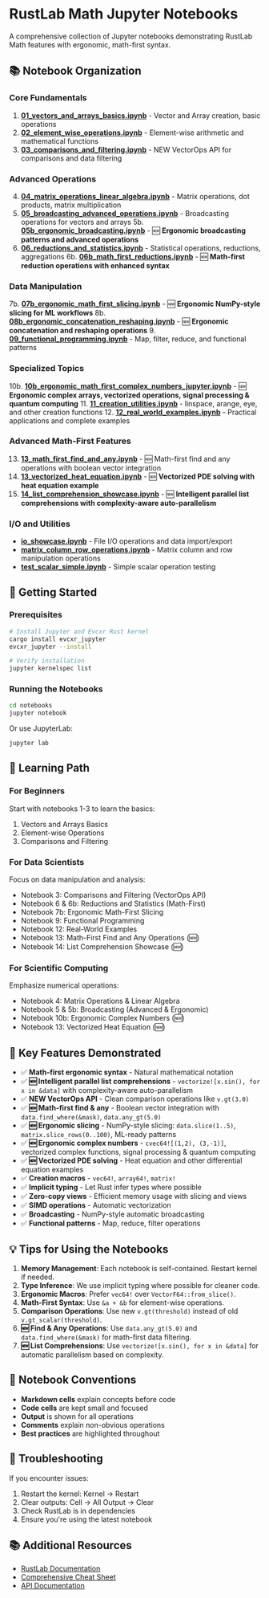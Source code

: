 # RustLab Math Jupyter Notebooks

A comprehensive collection of Jupyter notebooks demonstrating RustLab Math features with ergonomic, math-first syntax.

## 📚 Notebook Organization

### Core Fundamentals
1. **[01_vectors_and_arrays_basics.ipynb](01_vectors_and_arrays_basics.ipynb)** - Vector and Array creation, basic operations
2. **[02_element_wise_operations.ipynb](02_element_wise_operations.ipynb)** - Element-wise arithmetic and mathematical functions
3. **[03_comparisons_and_filtering.ipynb](03_comparisons_and_filtering.ipynb)** - NEW VectorOps API for comparisons and data filtering

### Advanced Operations
4. **[04_matrix_operations_linear_algebra.ipynb](04_matrix_operations_linear_algebra.ipynb)** - Matrix operations, dot products, matrix multiplication
5. **[05_broadcasting_advanced_operations.ipynb](05_broadcasting_advanced_operations.ipynb)** - Broadcasting operations for vectors and arrays
5b. **[05b_ergonomic_broadcasting.ipynb](05b_ergonomic_broadcasting.ipynb)** - 🆕 **Ergonomic broadcasting patterns and advanced operations**
6. **[06_reductions_and_statistics.ipynb](06_reductions_and_statistics.ipynb)** - Statistical operations, reductions, aggregations
6b. **[06b_math_first_reductions.ipynb](06b_math_first_reductions.ipynb)** - 🆕 **Math-first reduction operations with enhanced syntax**

### Data Manipulation
7b. **[07b_ergonomic_math_first_slicing.ipynb](07b_ergonomic_math_first_slicing.ipynb)** - 🆕 **Ergonomic NumPy-style slicing for ML workflows**
8b. **[08b_ergonomic_concatenation_reshaping.ipynb](08b_ergonomic_concatenation_reshaping.ipynb)** - 🆕 **Ergonomic concatenation and reshaping operations**
9. **[09_functional_programming.ipynb](09_functional_programming.ipynb)** - Map, filter, reduce, and functional patterns

### Specialized Topics
10b. **[10b_ergonomic_math_first_complex_numbers_jupyter.ipynb](10b_ergonomic_math_first_complex_numbers_jupyter.ipynb)** - 🆕 **Ergonomic complex arrays, vectorized operations, signal processing & quantum computing**
11. **[11_creation_utilities.ipynb](11_creation_utilities.ipynb)** - linspace, arange, eye, and other creation functions
12. **[12_real_world_examples.ipynb](12_real_world_examples.ipynb)** - Practical applications and complete examples

### Advanced Math-First Features
13. **[13_math_first_find_and_any.ipynb](13_math_first_find_and_any.ipynb)** - 🆕 Math-first find and any operations with boolean vector integration
13. **[13_vectorized_heat_equation.ipynb](13_vectorized_heat_equation.ipynb)** - 🆕 **Vectorized PDE solving with heat equation example**
14. **[14_list_comprehension_showcase.ipynb](14_list_comprehension_showcase.ipynb)** - 🆕 **Intelligent parallel list comprehensions with complexity-aware auto-parallelism**

### I/O and Utilities
- **[io_showcase.ipynb](io_showcase.ipynb)** - File I/O operations and data import/export
- **[matrix_column_row_operations.ipynb](matrix_column_row_operations.ipynb)** - Matrix column and row manipulation operations
- **[test_scalar_simple.ipynb](test_scalar_simple.ipynb)** - Simple scalar operation testing

## 🚀 Getting Started

### Prerequisites
```bash
# Install Jupyter and Evcxr Rust kernel
cargo install evcxr_jupyter
evcxr_jupyter --install

# Verify installation
jupyter kernelspec list
```

### Running the Notebooks
```bash
cd notebooks
jupyter notebook
```

Or use JupyterLab:
```bash
jupyter lab
```

## 📖 Learning Path

### For Beginners
Start with notebooks 1-3 to learn the basics:
1. Vectors and Arrays Basics
2. Element-wise Operations  
3. Comparisons and Filtering

### For Data Scientists
Focus on data manipulation and analysis:
- Notebook 3: Comparisons and Filtering (VectorOps API)
- Notebook 6 & 6b: Reductions and Statistics (Math-First)
- Notebook 7b: Ergonomic Math-First Slicing
- Notebook 9: Functional Programming
- Notebook 12: Real-World Examples
- Notebook 13: Math-First Find and Any Operations (🆕)
- Notebook 14: List Comprehension Showcase (🆕)

### For Scientific Computing
Emphasize numerical operations:
- Notebook 4: Matrix Operations & Linear Algebra
- Notebook 5 & 5b: Broadcasting (Advanced & Ergonomic)
- Notebook 10b: Ergonomic Complex Numbers (🆕)
- Notebook 13: Vectorized Heat Equation (🆕)

## 🎯 Key Features Demonstrated

- ✅ **Math-first ergonomic syntax** - Natural mathematical notation
- ✅ **🆕 Intelligent parallel list comprehensions** - `vectorize![x.sin(), for x in &data]` with complexity-aware auto-parallelism
- ✅ **NEW VectorOps API** - Clean comparison operations like `v.gt(3.0)`
- ✅ **🆕 Math-first find & any** - Boolean vector integration with `data.find_where(&mask)`, `data.any_gt(5.0)`
- ✅ **🆕 Ergonomic slicing** - NumPy-style slicing: `data.slice(1..5)`, `matrix.slice_rows(0..100)`, ML-ready patterns
- ✅ **🆕 Ergonomic complex numbers** - `cvec64![(1,2), (3,-1)]`, vectorized complex functions, signal processing & quantum computing
- ✅ **🆕 Vectorized PDE solving** - Heat equation and other differential equation examples
- ✅ **Creation macros** - `vec64!`, `array64!`, `matrix!`
- ✅ **Implicit typing** - Let Rust infer types where possible
- ✅ **Zero-copy views** - Efficient memory usage with slicing and views
- ✅ **SIMD operations** - Automatic vectorization
- ✅ **Broadcasting** - NumPy-style automatic broadcasting
- ✅ **Functional patterns** - Map, reduce, filter operations

## 💡 Tips for Using the Notebooks

1. **Memory Management**: Each notebook is self-contained. Restart kernel if needed.
2. **Type Inference**: We use implicit typing where possible for cleaner code.
3. **Ergonomic Macros**: Prefer `vec64!` over `VectorF64::from_slice()`.
4. **Math-First Syntax**: Use `&a + &b` for element-wise operations.
5. **Comparison Operations**: Use new `v.gt(threshold)` instead of old `v.gt_scalar(threshold)`.
6. **🆕 Find & Any Operations**: Use `data.any_gt(5.0)` and `data.find_where(&mask)` for math-first data filtering.
7. **🆕 List Comprehensions**: Use `vectorize![x.sin(), for x in &data]` for automatic parallelism based on complexity.

## 📝 Notebook Conventions

- **Markdown cells** explain concepts before code
- **Code cells** are kept small and focused
- **Output** is shown for all operations
- **Comments** explain non-obvious operations
- **Best practices** are highlighted throughout

## 🔧 Troubleshooting

If you encounter issues:
1. Restart the kernel: Kernel → Restart
2. Clear outputs: Cell → All Output → Clear
3. Check RustLab is in dependencies
4. Ensure you're using the latest notebook

## 📚 Additional Resources

- [RustLab Documentation](https://github.com/JulesArcher/rustlab-rs)
- [Comprehensive Cheat Sheet](../rustlab_math_comprehensive_cheatsheet.rs)
- [API Documentation](https://docs.rs/rustlab-math)